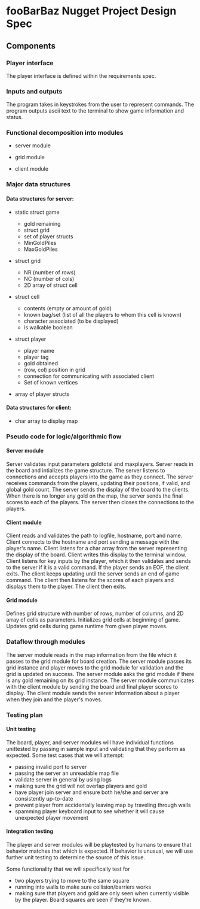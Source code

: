 # fooBarBaz Nugget Project Design Spec

## Components

### Player interface

The player interface is defined within the requirements spec.

### Inputs and outputs
The program takes in keystrokes from the user to represent commands. The program outputs ascii text to the terminal to show game information and status.

### Functional decomposition into modules

* server module

* grid module

* client module

### Major data structures

#### Data structures for server:

* static struct game
    * gold remaining
    * struct grid
    * set of player structs
    * MinGoldPiles
    * MaxGoldPiles

* struct grid
    * NR (number of rows)
    * NC (number of cols)
    * 2D array of struct cell

* struct cell
    * contents (empty or amount of gold)
    * known bag/set (list of all the players to whom this cell is known)
    * character associated (to be displayed)
    * is walkable boolean

* struct player
    * player name
    * player tag
    * gold obtained
    * (row, col) position in grid
    * connection for communicating with associated client
    * Set of known vertices

* array of player structs

#### Data structures for client:

* char array to display map

### Pseudo code for logic/algorithmic flow

#### Server module
Server validates input parameters goldtotal and maxplayers.
Server reads in the board and intializes the game structure.
The server listens to connections and accepts players into the game as they connect.
The server receives commands from the players, updating their positions, if valid, and global gold count.
The server sends the display of the board to the clients.
When there is no longer any gold on the map, the server sends the final scores to each of the players.
The server then closes the connections to the players.

#### Client module
Client reads and validates the path to logfile, hostname, port and name.
Client connects to the hostname and port sending a message with the player's name.
Client listens for a char array from the server representing the display of the board.
Client writes this display to the terminal window.
Client listens for key inputs by the player, which it then validates and sends to the server if it is a valid command.
If the player sends an EOF, the client exits.
The client keeps updating until the server sends an end of game command.
The client then listens for the scores of each players and displays them to the player.
The client then exits.

#### Grid module
Defines grid structure with number of rows, number of columns, and 2D array of cells as parameters.
Initializes grid cells at beginning of game.
Updates grid cells during game runtime from given player moves.

### Dataflow through modules
The server module reads in the map information from the file which it passes to the grid module for board creation.
The server module passes its grid instance and player moves to the grid module for validation and the grid is updated on success.
The server module asks the grid module if there is any gold remaining on its grid instance.
The server module communicates with the client module by sending the board and final player scores to display.
The client module sends the server information about a player when they join and the player's moves.

### Testing plan

#### Unit testing
The board, player, and server modules will have individual functions unittested by passing in sample input and validating that they perform as expected.
Some test cases that we will attempt:
- passing invalid port to server
- passing the server an unreadable map file
- validate server in general by using logs
- making sure the grid will not overlap players and gold
- have player join server and ensure both he/she and server are consistently up-to-date
- prevent player from accidentally leaving map by traveling through walls
- spamming player keyboard input to see whether it will cause unexpected player movement

#### Integration testing
The player and server modules will be playtested by humans to ensure that behavior matches that which is expected. If behavior is unusual, we will use further unit testing to determine the source of this issue.

Some functionality that we will specifically test for
- two players trying to move to the same square
- running into walls to make sure collision/barriers works
- making sure that players and gold are only seen when currently visible by the player. Board squares are seen if they're known.
